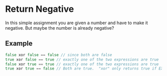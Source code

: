 # Return Negative

In this simple assignment you are given a number and have to make it negative. But maybe the number is already negative?

## Example

```go
false xor false == false // since both are false
true xor false == true // exactly one of the two expressions are true
false xor true == true // exactly one of the two expressions are true
true xor true == false // Both are true.  "xor" only returns true if EXACTLY one of the two expressions evaluate to true.
```
